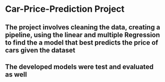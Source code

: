 # Car-Price-Prediction Project
## The project involves cleaning the data, creating a pipeline, using the linear and multiple Regression to find the a model that best predicts the price of cars given the dataset
## The developed models were test and evaluated as well
